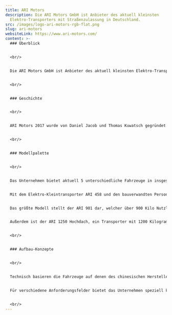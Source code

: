```yaml
---
title: ARI Motors
description: Die ARI Motors GmbH ist Anbieter des aktuell kleinsten
  Elektro-Transporters mit Straßenzulassung in Deutschland.
src: /images/logo-ari-motors-rgb-flat.png
slug: ari-motors
websiteLink: https://www.ari-motors.com/
content: >-
  ### Überblick


  <br/>


  Die ARI Motors GmbH ist Anbieter des aktuell kleinsten Elektro-Transporters mit Straßenzulassung in Deutschland. Der Name ARI kommt aus dem Japanischen und bedeutet Ameise. Dies stehe programmatisch für die Fahrzeuge des jungen Unternehmens, welche genauso leistungsstark, wendig und vielseitig wie deren tierischen Namensgeber sind. Ziel des Anbieters sei es, kostengünstige und leistungsfähige Elektrotransporter auf deutsche und europäische Straßen zu bringen. Diese werden je nach Wunsch der Kunden und Kundinnen individuell angepasst. Die Fahrzeuge eignen sich sowohl für Kleinunternehmer und mittelständische Betriebe als auch für Großkonzerne im Flotteneinsatz.


  <br/>


  ### Geschichte


  <br/>


  ARI Motors 2017 wurde von Daniel Jacob und Thomas Kuwatsch gegründet. Zusammen mit dem chinesischen Hersteller Jiayuan EV wurde ein Prototyp entwickelt, der noch im selben Jahr die europäische Zulassung erhielt und zunächst nur in Tschechien über den Vertriebspartner velorXtrike s.r.o. verkauft wurde. Der Eintritt in den deutschen Markt erfolgte 2018, damals noch unter dem Namen VXT-Deutschland OHG. Seit 2019 firmiert dieses Vertriebsunternehmen unter dem Namen ARI Motors GmbH. Mittlerweile ist der Hersteller auf dem österreichischen, tschechischen, italienischen, spanischen und  französischen Markt tätig. 


  <br/>


  ### Modellpalette


  <br/>


  Das Unternehmen bietet aktuell 5 unterschiedliche Fahrzeuge in insgesamt 48 unterschiedlichen Aufbauvarianten an. Die kleinsten Fahrzeuge des sächsischen Unternehmens stellen die Lastenmopeds ARI 145 und ARI 345 dar.


  Mit dem Elektro-Kleintransporter ARI 458 und den bauverwandten Personenwagen bietet das Unternehmen zudem Fahrzeuge der Fahrzeugklasse L7E an. Diese schaffen eine Höchstgeschwindigkeit von 80 Km/h bei einer maximalen Zuladung von 450 Kilogramm. 


  Das größte Modell stellt der ARI 901 dar, welcher über 900 Kilo Nutzlast und 100 Km/h Höchstgeschwindigkeit verfügt.


  Außerdem ist der ARI 1250 Hochdach, ein Transporter mit 1200 Kilogramm Zuladung und 80 Km/h Höchstgeschwindigkeit in Planung. Zu dessen Markteintritt ist bis jetzt jedoch nichts Näheres bekannt. 


  <br/>


  ### Aufbau-Konzepte 


  <br/>


  Technisch basieren die Fahrzeuge auf denen des chinesischen Herstellers Jiayuan EV mit Sitz in Nanjing. Jiayuan EV entwickelt und fertigt in seinem Werk seit 1982 sehr erfolgreich Elektrofahrzeuge und produziert heute mehr als 50.000 Elektroautos pro Jahr – überwiegend für den asiatischen Markt. In einer Manufaktur im Prager Vorort Říčany werden diese Plattformen mit individuellen Aufbauten versehen und für den europäischen Markt umgebaut.


  Für verschiedene Anforderungsfelder bietet das Unternehmen speziell konzipierte Fahrzeugaufbauten. Die Bandbreite reicht vom Pritschenfahrzeug über die Kofferbox bis hin zum Kipper- oder Planenaufbau. Ebenso können Kühl- oder Tiefkühlkoffer sowie jüngst auch ein Foodtruck-Aufbau bestellt werden.


  <br/>
---
```

